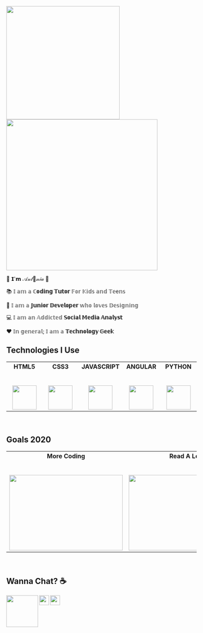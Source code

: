 <p>
  <img src="https://media.giphy.com/media/XaFrF1keE8tFC1XUmc/giphy.gif" width="300px">
  <img src="https://media.giphy.com/media/MCutGG3SC9uH5lZivi/giphy.gif" width="400px"></p>
  
  🎀  𝗜'𝗺 𝒜𝓃𝓉🌺𝓃𝒾𝒶  🎀

📚  𝕀 𝕒𝕞 𝕒 **ℂ𝕠𝕕𝕚𝕟𝕘 𝕋𝕦𝕥𝕠𝕣** 𝔽𝕠𝕣 𝕂𝕚𝕕𝕤 𝕒𝕟𝕕 𝕋𝕖e𝕟𝕤

🚀  𝕀 𝕒𝕞 𝕒 **𝕁𝕦𝕟𝕚𝕠𝕣 𝔻𝕖𝕧𝕖𝕝𝕠𝕡𝕖𝕣** 𝕨𝕙𝕠 𝕝𝕠𝕧𝕖𝕤 𝔻𝕖𝕤𝕚𝕘𝕟𝕚𝕟𝕘 

💻  𝕀 𝕒𝕞 𝕒𝕟 𝔸𝕕𝕕𝕚𝕔𝕥𝕖𝕕 **𝕊𝕠𝕔𝕚𝕒𝕝 𝕄𝕖𝕕𝕚𝕒 𝔸𝕟𝕒𝕝𝕪𝕤𝕥** 

❤   𝕀𝕟 𝕘𝕖𝕟𝕖𝕣𝕒𝕝; 𝕀 𝕒𝕞 𝕒 **𝕋𝕖𝕔𝕙𝕟𝕠𝕝𝕠𝕘𝕪 𝔾𝕖𝕖𝕜**

## Technologies I Use

<table>
  <tbody>
    <tr valign="top">
      <td width="20%" align="center">
        <span><strong>HTML5</strong></span><br><br><br>
        <img height="64px" src="https://cdn.svgporn.com/logos/html-5.svg">
      </td>
      <td width="20%" align="center">
        <span><strong>CSS3</strong></span><br><br><br>
        <img height="64px" src="https://cdn.svgporn.com/logos/css-3.svg">
      </td>
      <td width="20%" align="center">
        <span><strong>JAVASCRIPT</strong></span><br><br><br>
        <img height="64px" src="https://cdn.svgporn.com/logos/javascript.svg">
      </td>
      <td width="20%" align="center">
        <span><strong>ANGULAR</strong></span><br><br><br>
        <img height="64px" src="https://cdn.svgporn.com/logos/angular-icon.svg">
      </td>
      <td width="20%" align="center">
        <span><strong>PYTHON</strong></span><br><br><br>
        <img height="64px" src="https://cdn.svgporn.com/logos/python.svg">
      </td>
      </tbody>
</table>
<br>

## Goals 2020

<table>
  <tbody>
    <tr valign="top">
      <td width="20%" align="center">
        <span><strong>More Coding</strong></span><br><br><br>
        <img height="200px" src="https://media.giphy.com/media/fAnzw6YK33jMwzp5wp/giphy.gif" width="300px">
      </td>
      <td width="20%" align="center">
        <span><strong>Read A Lot</strong></span><br><br><br>
        <img height="200px" src="https://media.giphy.com/media/l6SQZJCWcXQd7mzoiF/giphy.gif" width="300px">
      </td>
      <td width="20%" align="center">
        <span><strong>Meet New People</strong></span><br><br><br>
        <img height="200px" src="https://media.giphy.com/media/3o7abBphHJngINCHio/giphy.gif" width="300px">
      </td>
      </tbody>
</table>

<br>

## Wanna Chat? ☕

  <a href="https://www.linkedin.com/in/antonia-symeonidou-88a719151/">
    <img align="left" width="84px" src="https://cdn.svgporn.com/logos/linkedin.svg" />
  </a>
  <a href="https://twitter.com/NanouuSymeon">
    <img align="left" width="26px" src="https://cdn.svgporn.com/logos/twitter.svg" />
  </a>
  <a href="mailto:nakibarbie1017@gmail.com">
    <img align="left" width="26px" src="https://cdn.svgporn.com/logos/google-gmail.svg" />
  </a>



